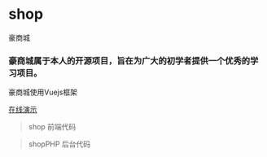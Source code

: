 # shop
豪商城  
### 豪商城属于本人的开源项目，旨在为广大的初学者提供一个优秀的学习项目。 ###  

豪商城使用Vuejs框架

[在线演示](https://www.xiezehao.com/shop/#/)

>shop 前端代码

>shopPHP 后台代码


